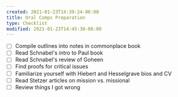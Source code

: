 ```yaml
---
created: 2021-01-23T14:39:24-06:00
title: Oral Comps Preparation
type: Checklist
modified: 2021-01-23T14:45:30-06:00
---
```


- [ ] Compile outlines into notes in commonplace book
- [ ] Read Schnabel's intro to Paul book
- [ ] Read Schnabel's review of Goheen
- [ ] Find proofs for critical issues
- [ ] Familiarize yourself with Hiebert and Hesselgrave bios and CV
- [ ] Read Stetzer articles on mission vs. missional
- [ ] Review things I got wrong
